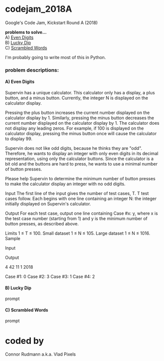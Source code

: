 # codejam_2018A
Google's Code Jam, Kickstart Round A (2018)

__problems to solve...__<br />
A) [Even Digits](https://codejam.withgoogle.com/codejam/contest/9234486/dashboard#s=p0)<br />
B) [Lucky Dip](https://codejam.withgoogle.com/codejam/contest/9234486/dashboard#s=p1)<br />
C) [Scrambled Words](https://codejam.withgoogle.com/codejam/contest/9234486/dashboard#s=p2)<br /> 

I'm probably going to write most of this in Python.

### problem descriptions:
#### A) Even Digits
Supervin has a unique calculator. This calculator only has a display, a plus button, and a minus button. Currently, the integer N is displayed on the calculator display.

Pressing the plus button increases the current number displayed on the calculator display by 1. Similarly, pressing the minus button decreases the current number displayed on the calculator display by 1. The calculator does not display any leading zeros. For example, if 100 is displayed on the calculator display, pressing the minus button once will cause the calculator to display 99.

Supervin does not like odd digits, because he thinks they are "odd". Therefore, he wants to display an integer with only even digits in its decimal representation, using only the calculator buttons. Since the calculator is a bit old and the buttons are hard to press, he wants to use a minimal number of button presses.

Please help Supervin to determine the minimum number of button presses to make the calculator display an integer with no odd digits.

Input
The first line of the input gives the number of test cases, T. T test cases follow. Each begins with one line containing an integer N: the integer initially displayed on Supervin's calculator.

Output
For each test case, output one line containing Case #x: y, where x is the test case number (starting from 1) and y is the minimum number of button presses, as described above.

Limits
1 ≤ T ≤ 100.
Small dataset
1 ≤ N ≤ 105.
Large dataset
1 ≤ N ≤ 1016.
Sample

Input

Output

4
42
11
1
2018

Case #1: 0
Case #2: 3
Case #3: 1
Case #4: 2

#### B) Lucky Dip
prompt

#### C) Scrambled Words
prompt

# coded by
Connor Rudmann a.k.a. Vlad Pixels
